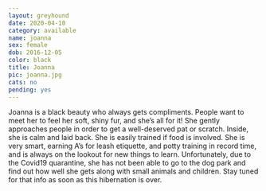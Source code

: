 ```yaml
---
layout: greyhound
date: 2020-04-10
category: available
name: joanna
sex: female
dob: 2016-12-05
color: black
title: Joanna
pic: joanna.jpg
cats: no
pending: yes
---
```

Joanna is a black beauty who always gets compliments.  People want to meet her to feel her soft, shiny fur, and she’s all for it!  She gently approaches people in order to get a well-deserved pat or scratch.  Inside, she is calm and laid back.  She is easily trained if food is involved.  She is very smart, earning A’s for leash etiquette, and potty training in record time, and is always on the lookout for new things to learn. Unfortunately, due to the Covid19 quarantine, she has not been able to go to the dog park and find out how well she gets along with small animals and children.  Stay tuned for that info as soon as this hibernation is over.
